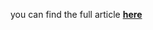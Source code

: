 you can find the full article <b><a href='https://towardsdatascience.com/add-prediction-intervals-to-your-forecasting-model-531b7c2d386c'>here</a></b>
